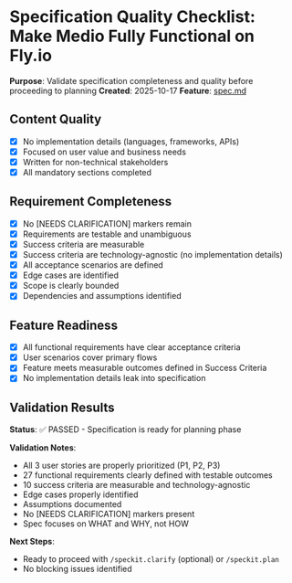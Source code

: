 # Specification Quality Checklist: Make Medio Fully Functional on Fly.io

**Purpose**: Validate specification completeness and quality before proceeding to planning
**Created**: 2025-10-17
**Feature**: [spec.md](../spec.md)

## Content Quality

- [x] No implementation details (languages, frameworks, APIs)
- [x] Focused on user value and business needs
- [x] Written for non-technical stakeholders
- [x] All mandatory sections completed

## Requirement Completeness

- [x] No [NEEDS CLARIFICATION] markers remain
- [x] Requirements are testable and unambiguous
- [x] Success criteria are measurable
- [x] Success criteria are technology-agnostic (no implementation details)
- [x] All acceptance scenarios are defined
- [x] Edge cases are identified
- [x] Scope is clearly bounded
- [x] Dependencies and assumptions identified

## Feature Readiness

- [x] All functional requirements have clear acceptance criteria
- [x] User scenarios cover primary flows
- [x] Feature meets measurable outcomes defined in Success Criteria
- [x] No implementation details leak into specification

## Validation Results

**Status**: ✅ PASSED - Specification is ready for planning phase

**Validation Notes**:
- All 3 user stories are properly prioritized (P1, P2, P3)
- 27 functional requirements clearly defined with testable outcomes
- 10 success criteria are measurable and technology-agnostic
- Edge cases properly identified
- Assumptions documented
- No [NEEDS CLARIFICATION] markers present
- Spec focuses on WHAT and WHY, not HOW

**Next Steps**:
- Ready to proceed with `/speckit.clarify` (optional) or `/speckit.plan`
- No blocking issues identified
